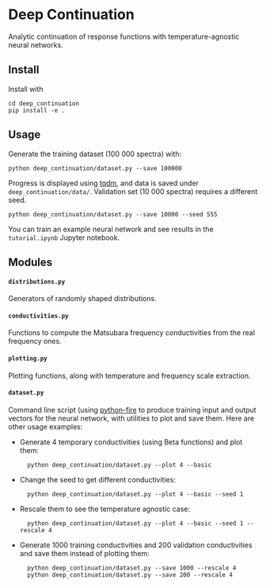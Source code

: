 # Deep Continuation
Analytic continuation of response functions with temperature-agnostic neural networks.

## Install
Install with

    cd deep_continuation
    pip install -e .

## Usage
Generate the training dataset (100 000 spectra) with:

    python deep_continuation/dataset.py --save 100000

Progress is displayed using [tqdm](https://github.com/tqdm/tqdm), and data is saved under `deep_continuation/data/`. Validation set (10 000 spectra) requires a different seed.

    python deep_continuation/dataset.py --save 10000 --seed 555

You can train an example neural network and see results in the `tutorial.ipynb` Jupyter notebook.

## Modules
#### `distributions.py`
Generators of randomly shaped distributions.

#### `conductivities.py`
Functions to compute the Matsubara frequency conductivities from the real frequency ones.

#### `plotting.py`
Plotting functions, along with temperature and frequency scale extraction.

#### `dataset.py`
Command line script (using [python-fire](https://github.com/google/python-fire) to produce training input and output vectors for the neural network, with utilities to plot and save them. Here are other usage examples:

- Generate 4 temporary conductivities (using Beta functions) and plot them:

        python deep_continuation/dataset.py --plot 4 --basic

- Change the seed to get different conductivities:

        python deep_continuation/dataset.py --plot 4 --basic --seed 1

- Rescale them to see the temperature agnostic case:

        python deep_continuation/dataset.py --plot 4 --basic --seed 1 --rescale 4

- Generate 1000 training conductivities and 200 validation conductivities and save them instead of plotting them:

        python deep_continuation/dataset.py --save 1000 --rescale 4
        python deep_continuation/dataset.py --save 200 --rescale 4
